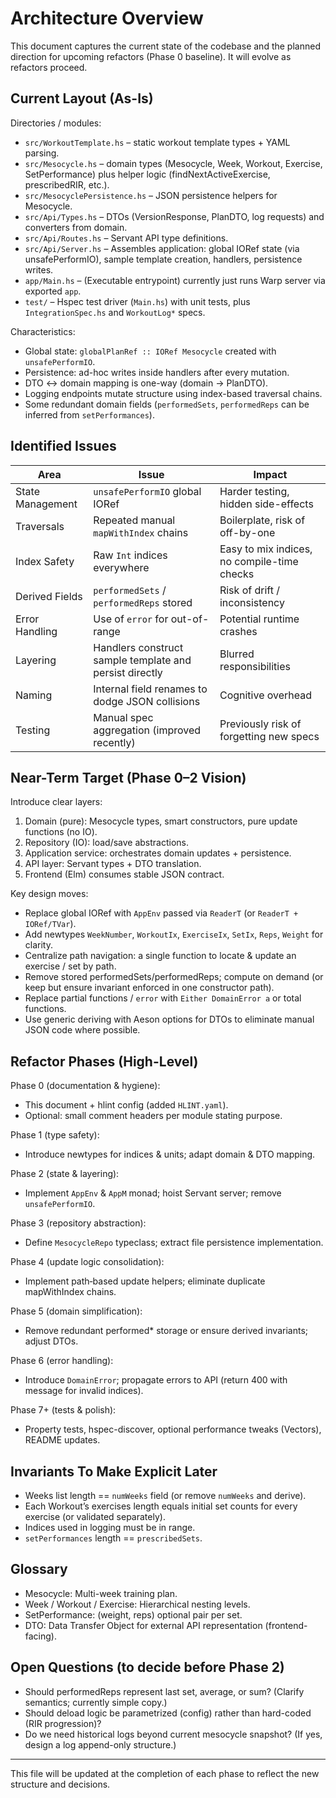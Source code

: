 # Architecture Overview

This document captures the current state of the codebase and the planned direction for upcoming refactors (Phase 0 baseline). It will evolve as refactors proceed.

## Current Layout (As-Is)

Directories / modules:
- `src/WorkoutTemplate.hs` – static workout template types + YAML parsing.
- `src/Mesocycle.hs` – domain types (Mesocycle, Week, Workout, Exercise, SetPerformance) plus helper logic (findNextActiveExercise, prescribedRIR, etc.).
- `src/MesocyclePersistence.hs` – JSON persistence helpers for Mesocycle.
- `src/Api/Types.hs` – DTOs (VersionResponse, PlanDTO, log requests) and converters from domain.
- `src/Api/Routes.hs` – Servant API type definitions.
- `src/Api/Server.hs` – Assembles application: global IORef state (via unsafePerformIO), sample template creation, handlers, persistence writes.
- `app/Main.hs` – (Executable entrypoint) currently just runs Warp server via exported `app`.
- `test/` – Hspec test driver (`Main.hs`) with unit tests, plus `IntegrationSpec.hs` and `WorkoutLog*` specs.

Characteristics:
- Global state: `globalPlanRef :: IORef Mesocycle` created with `unsafePerformIO`.
- Persistence: ad-hoc writes inside handlers after every mutation.
- DTO <-> domain mapping is one-way (domain -> PlanDTO).
- Logging endpoints mutate structure using index-based traversal chains.
- Some redundant domain fields (`performedSets`, `performedReps` can be inferred from `setPerformances`).

## Identified Issues

| Area | Issue | Impact |
|------|-------|--------|
| State Management | `unsafePerformIO` global IORef | Harder testing, hidden side-effects |
| Traversals | Repeated manual `mapWithIndex` chains | Boilerplate, risk of off-by-one |
| Index Safety | Raw `Int` indices everywhere | Easy to mix indices, no compile-time checks |
| Derived Fields | `performedSets` / `performedReps` stored | Risk of drift / inconsistency |
| Error Handling | Use of `error` for out-of-range | Potential runtime crashes |
| Layering | Handlers construct sample template and persist directly | Blurred responsibilities |
| Naming | Internal field renames to dodge JSON collisions | Cognitive overhead |
| Testing | Manual spec aggregation (improved recently) | Previously risk of forgetting new specs |

## Near-Term Target (Phase 0–2 Vision)

Introduce clear layers:
1. Domain (pure): Mesocycle types, smart constructors, pure update functions (no IO).
2. Repository (IO): load/save abstractions.
3. Application service: orchestrates domain updates + persistence.
4. API layer: Servant types + DTO translation.
5. Frontend (Elm) consumes stable JSON contract.

Key design moves:
- Replace global IORef with `AppEnv` passed via `ReaderT` (or `ReaderT + IORef/TVar`).
- Add newtypes `WeekNumber`, `WorkoutIx`, `ExerciseIx`, `SetIx`, `Reps`, `Weight` for clarity.
- Centralize path navigation: a single function to locate & update an exercise / set by path.
- Remove stored performedSets/performedReps; compute on demand (or keep but ensure invariant enforced in one constructor path).
- Replace partial functions / `error` with `Either DomainError a` or total functions.
- Use generic deriving with Aeson options for DTOs to eliminate manual JSON code where possible.

## Refactor Phases (High-Level)

Phase 0 (documentation & hygiene):
- This document + hlint config (added `HLINT.yaml`).
- Optional: small comment headers per module stating purpose.

Phase 1 (type safety):
- Introduce newtypes for indices & units; adapt domain & DTO mapping.

Phase 2 (state & layering):
- Implement `AppEnv` & `AppM` monad; hoist Servant server; remove `unsafePerformIO`.

Phase 3 (repository abstraction):
- Define `MesocycleRepo` typeclass; extract file persistence implementation.

Phase 4 (update logic consolidation):
- Implement path‑based update helpers; eliminate duplicate mapWithIndex chains.

Phase 5 (domain simplification):
- Remove redundant performed* storage or ensure derived invariants; adjust DTOs.

Phase 6 (error handling):
- Introduce `DomainError`; propagate errors to API (return 400 with message for invalid indices).

Phase 7+ (tests & polish):
- Property tests, hspec-discover, optional performance tweaks (Vectors), README updates.

## Invariants To Make Explicit Later
- Weeks list length == `numWeeks` field (or remove `numWeeks` and derive).
- Each Workout’s exercises length equals initial set counts for every exercise (or validated separately).
- Indices used in logging must be in range.
- `setPerformances` length == `prescribedSets`.

## Glossary
- Mesocycle: Multi-week training plan.
- Week / Workout / Exercise: Hierarchical nesting levels.
- SetPerformance: (weight, reps) optional pair per set.
- DTO: Data Transfer Object for external API representation (frontend-facing).

## Open Questions (to decide before Phase 2)
- Should performedReps represent last set, average, or sum? (Clarify semantics; currently simple copy.)
- Should deload logic be parametrized (config) rather than hard-coded (RIR progression)?
- Do we need historical logs beyond current mesocycle snapshot? (If yes, design a log append-only structure.)

---
This file will be updated at the completion of each phase to reflect the new structure and decisions.


